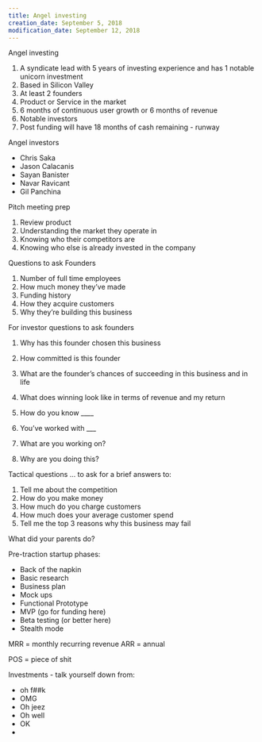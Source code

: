 ```yaml
---
title: Angel investing
creation_date: September 5, 2018
modification_date: September 12, 2018
---
```



Angel investing

1. A syndicate lead with 5 years of investing experience and has 1 notable unicorn investment 
2. Based in Silicon Valley
3. At least 2 founders
4. Product or Service in the market 
5. 6 months of continuous user growth or 6 months of revenue
6. Notable investors
7. Post funding will have 18 months of cash remaining - runway

Angel investors 
- Chris Saka
- Jason Calacanis
- Sayan Banister 
- Navar Ravicant
- Gil Panchina

Pitch meeting prep
1. Review product
2. Understanding the market they operate in
3. Knowing who their competitors are
4. Knowing who else is already invested in the company 

Questions to ask Founders
1. Number of full time employees 
2. How much money they’ve made
3. Funding history
4. How they acquire customers 
5. Why they’re building this business 

For investor questions to ask founders
1. Why has this founder chosen this business
2. How committed is this founder
3. What are the founder’s chances of succeeding in this business and in life
4. What does winning look like in terms of revenue and my return

1. How do you know ____
2. You’ve worked with ___ 

1. What are you working on?
2. Why are you doing this?

Tactical questions ... to ask for a brief answers to:
1. Tell me about the competition 
2. How do you make money
3. How much do you charge customers
4. How much does your average customer spend
5. Tell me the top 3 reasons why this business may fail 

What did your parents do?

Pre-traction startup phases:
- Back of the napkin 
- Basic research 
- Business plan 
- Mock ups
- Functional Prototype
- MVP (go for funding here)
- Beta testing (or better here)
- Stealth mode 

MRR = monthly recurring revenue
ARR = annual

POS = piece of shit

Investments - talk yourself down from:
- oh f##k
- OMG
- Oh jeez
- Oh well
- OK
- 

